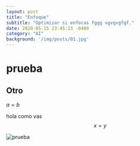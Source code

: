 ```yaml
---
layout: post
title: "Enfoque"
subtitle: "Optimizar si enfocas fggg vgvgvgfgf."
date: 2020-05-15 23:45:13 -0400
category: "AI"
background: '/img/posts/01.jpg'
---
```


# prueba
## Otro

$a=b$

hola como vas
$$
x=y
$$

![prueba](https://source.unsplash.com/Mn9Fa_wQH-M/800x450)
